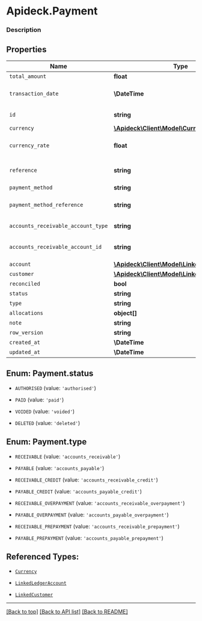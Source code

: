 # Apideck.Payment

### Description

## Properties
Name | Type | Description | Notes
------------ | ------------- | ------------- | -------------
`total_amount` | **float** | Amount of payment | 
`transaction_date` | **\DateTime** | Date transaction was entered - YYYY:MM::DDThh:mm:ss.sTZD | 
`id` | **string** | Unique identifier representing the entity | [optional] 
`currency` | [**\Apideck\Client\Model\Currency**](Currency.md) |  | [optional] 
`currency_rate` | **float** | Currency Exchange Rate at the time entity was recorded/generated. | [optional] 
`reference` | **string** | Optional payment reference message ie: Debit remittance detail. | [optional] 
`payment_method` | **string** | Payment method | [optional] 
`payment_method_reference` | **string** | Optional reference message returned by payment method on processing | [optional] 
`accounts_receivable_account_type` | **string** | Type of accounts receivable account. | [optional] 
`accounts_receivable_account_id` | **string** | Unique identifier for the account to allocate payment to. | [optional] 
`account` | [**\Apideck\Client\Model\LinkedLedgerAccount**](LinkedLedgerAccount.md) |  | [optional] 
`customer` | [**\Apideck\Client\Model\LinkedCustomer**](LinkedCustomer.md) |  | [optional] 
`reconciled` | **bool** | Payment has been reconciled | [optional] 
`status` | **string** | Status of payment | [optional] 
`type` | **string** | Type of payment | [optional] 
`allocations` | **object[]** |  | [optional] 
`note` | **string** |  | [optional] 
`row_version` | **string** |  | [optional] 
`created_at` | **\DateTime** |  | [optional] 
`updated_at` | **\DateTime** |  | [optional] 





<a name="STATUS"></a>
## Enum: Payment.status


* `AUTHORISED` (value: `'authorised'`)

* `PAID` (value: `'paid'`)

* `VOIDED` (value: `'voided'`)

* `DELETED` (value: `'deleted'`)




<a name="TYPE"></a>
## Enum: Payment.type


* `RECEIVABLE` (value: `'accounts_receivable'`)

* `PAYABLE` (value: `'accounts_payable'`)

* `RECEIVABLE_CREDIT` (value: `'accounts_receivable_credit'`)

* `PAYABLE_CREDIT` (value: `'accounts_payable_credit'`)

* `RECEIVABLE_OVERPAYMENT` (value: `'accounts_receivable_overpayment'`)

* `PAYABLE_OVERPAYMENT` (value: `'accounts_payable_overpayment'`)

* `RECEIVABLE_PREPAYMENT` (value: `'accounts_receivable_prepayment'`)

* `PAYABLE_PREPAYMENT` (value: `'accounts_payable_prepayment'`)




## Referenced Types:



* [`Currency`](Currency.md)






* [`LinkedLedgerAccount`](LinkedLedgerAccount.md)
* [`LinkedCustomer`](LinkedCustomer.md)









---

[[Back to top]](#) [[Back to API list]](../../../../README.md#documentation-for-api-endpoints) [[Back to README]](../../../../README.md)


